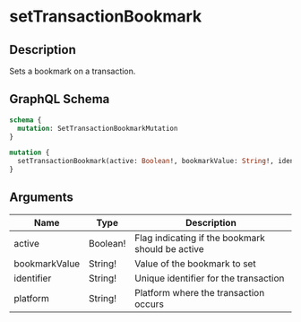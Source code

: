 # setTransactionBookmark

## Description
Sets a bookmark on a transaction.

## GraphQL Schema
```graphql
schema {
  mutation: SetTransactionBookmarkMutation
}

mutation {
  setTransactionBookmark(active: Boolean!, bookmarkValue: String!, identifier: String!, platform: String!): SetTransactionBookmarkMutation
}
```

## Arguments
| Name | Type | Description |
|------|------|-------------|
| active | Boolean! | Flag indicating if the bookmark should be active |
| bookmarkValue | String! | Value of the bookmark to set |
| identifier | String! | Unique identifier for the transaction |
| platform | String! | Platform where the transaction occurs |
